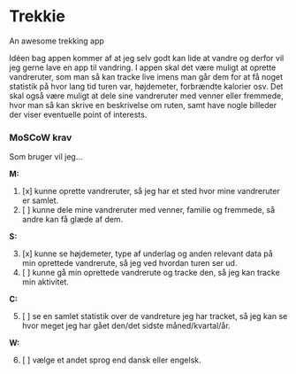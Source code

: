 # Trekkie
An awesome trekking app

Idéen bag appen kommer af at jeg selv godt kan lide at vandre og derfor vil jeg gerne lave en app til vandring. 
I appen skal det være muligt at oprette vandreruter, som man så kan tracke live imens man går dem for at få noget statistik på hvor lang tid turen var, højdemeter, forbrændte kalorier osv.
Det skal også være muligt at dele sine vandreruter med venner eller fremmede, hvor man så kan skrive en beskrivelse om ruten, samt have nogle billeder der viser eventuelle point of interests.

### MoSCoW krav

Som bruger vil jeg...

**M:**

1. [x] kunne oprette vandreruter, så jeg har et sted hvor mine vandreruter er samlet.
2. [ ] kunne dele mine vandreruter med venner, familie og fremmede, så andre kan få glæde af dem.


**S:**

3. [x] kunne se højdemeter, type af underlag og anden relevant data på min oprettede vandrerute, så jeg ved hvordan turen ser ud.
4. [ ] kunne gå min oprettede vandrerute og tracke den, så jeg kan tracke min aktivitet.

**C:**

5. [ ] se en samlet statistik over de vandreture jeg har tracket, så jeg kan se hvor meget jeg har gået den/det sidste måned/kvartal/år.


**W:**

6. [ ] vælge et andet sprog end dansk eller engelsk.

